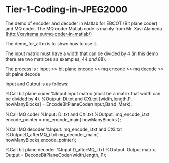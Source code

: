 # Tier-1-Coding-in-JPEG2000
The demo of encoder and decoder in Matlab for EBCOT (Bit plane coder) and MQ coder. The MQ coder Matlab code is mainly from Mr. Xavi Alameda (http://xavirema.eu/mq-coder-in-matlab/)

The demo_for_all.m is to shwo how to use it.

The input matrix must have a width that can be divided by 4 (in this demo there are two matrices as examples, 4*4 and 8*8).

The process is : input >> bit plane encode >> mq encode >> mq decode >> bit palne decode

Input and Output is as follows:

%Call bit plane coder
%Input:Input matrix (must be a matrix that width can be divided by 4).
%Output: Di.txt and CXi.txt
[width,length,P, howManyBlocks] = EncodeBitPlaneCoder(Input,Band_Mark);

%Call MQ coder
%Input: Di.txt and CXi.txt
%Output: mq_encode_i.txt
encode_pointer  = mq_encode_main( howManyBlocks );

%Call MQ decoder
%Input: mq_encode_i.txt and CXi.txt
%Output:D_afterMQ_i.txt
mq_decoder_main( howManyBlocks,encode_pointer);

%Call bit plane decoder
%Input:D_afterMQ_i.txt
%Output: Output matrix.
Output = DecodeBitPlaneCoder(width,length, P);

